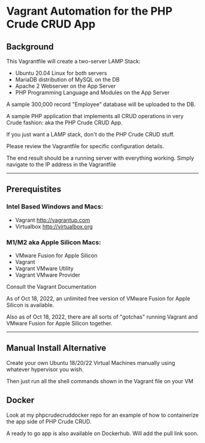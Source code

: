 # Vagrant Automation for the PHP Crude CRUD App

## Background

This Vagrantfile will create a two-server LAMP Stack:

- Ubuntu 20.04 Linux for both servers
- MariaDB distribution of MySQL on the DB
- Apache 2 Webserver on the App Server
- PHP Programming Language and Modules on the App Server

A sample 300,000 record "Employee" database will be uploaded to the DB.  

A sample PHP application that implements all CRUD operations in very Crude fashion: aka the PHP Crude CRUD App.

If you just want a LAMP stack, don't do the PHP Crude CRUD stuff.

Please review the Vagrantfile for specific configuration details.

The end result should be a running server with everything working.  Simply navigate to the IP address in the Vagrantfile

---

## Prerequistites

### Intel Based Windows and Macs:

- Vagrant http://vagrantup.com
- Virtualbox http://virtualbox.org

### M1/M2 aka Apple Silicon Macs:

- VMware Fusion for Apple Silicon
- Vagrant
- Vagrant VMware Utility
- Vagrant VMware Provider

Consult the Vagrant Documentation

As of Oct 18, 2022, an unlimited free version of VMware Fusion for Apple Silicon is available.

Also as of Oct 18, 2022, there are all sorts of "gotchas" running Vagrant and VMware Fusion for Apple Silicon together.

---

## Manual Install Alternative

Create your own Ubuntu 18/20/22 Virtual Machines manually using whatever hypervisor you wish.

Then just run all the shell commands shown in the Vagrant file on your VM

## Docker

Look at my phpcrudecruddocker repo for an example of how to containerize the app side of PHP Crude CRUD.

A ready to go app is also available on Dockerhub.  Will add the pull link soon.
